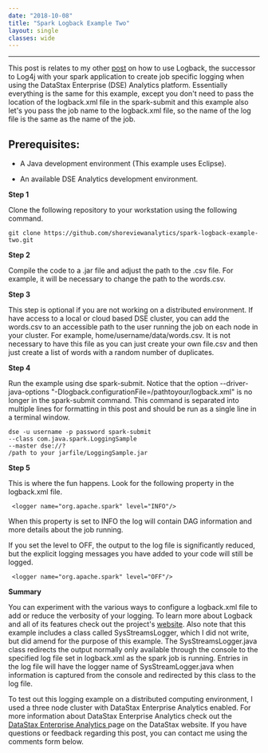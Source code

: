 ```yaml
---
date: "2018-10-08"
title: "Spark Logback Example Two"
layout: single
classes: wide
---
```


------------------------------------

This post is relates to my other [post](https://shoreviewanalytics.github.io/Spark-Logback-Example-One/) on how to use Logback, the successor to Log4j with your spark application to create job specific logging when using the DataStax Enterprise (DSE) Analytics platform. Essentially everything is the same for this example, except you don't need to pass the location of the logback.xml file in the spark-submit and this example also let's you pass the job name to the logback.xml file, so the name of the log file is the same as the name of the job.   

Prerequisites:
--------------

- A Java development environment (This example uses Eclipse).  

- An available DSE Analytics development environment.       

**Step 1**

Clone the following repository to your workstation using the following command.
```
git clone https://github.com/shoreviewanalytics/spark-logback-example-two.git
```

**Step 2**

Compile the code to a .jar file and adjust the path to the .csv file. For example, it will be necessary to change the path to the words.csv.  

**Step 3**

This step is optional if you are not working on a distributed environment. If have access to a local or cloud based DSE cluster, you can add the words.csv to an accessible path to the user running the job on each node in your cluster.  For example,  home/username/data/words.csv.  It is not necessary to have this file as you can just create your own file.csv and then just create a list of words with a random number of duplicates.      

**Step 4**

Run the example using dse spark-submit.  Notice that the option --driver-java-options "-Dlogback.configurationFile=/pathtoyour/logback.xml" is no longer in the spark-submit command.  This command is separated into multiple lines for formatting in this post and should be run as a single line in a terminal window.    

```
dse -u username -p password spark-submit
--class com.java.spark.LoggingSample
--master dse://?
/path to your jarfile/LoggingSample.jar
```

**Step 5**

This is where the fun happens.  Look for the following property in the logback.xml file.  

```
 <logger name="org.apache.spark" level="INFO"/>
```
 When this property is set to INFO the log will contain DAG information and more details about the job running.   

If you set the level to OFF, the output to the log file is significantly reduced, but the explicit logging messages you have added to your code will still be logged.    

```
 <logger name="org.apache.spark" level="OFF"/>
```

**Summary**

You can experiment with the various ways to configure a logback.xml file to add or reduce the verbosity of your logging. To learn more about Logback and all of its features check out the project's [website](https://logback.qos.ch/). Also note that this example includes a class called SysStreamsLogger, which I did not write, but did amend for the purpose of this example.  The SysStreamsLogger.java class redirects the output normally only available through the console to the specified log file set in logback.xml as the spark job is running.  Entries in the log file will have the logger name of SysStreamLogger.java when information is captured from the console and redirected by this class to the log file.

To test out this logging example on a distributed computing environment, I used a three node cluster with DataStax Enterprise Analytics enabled. For more information about DataStax Enterprise Analytics check out the [DataStax Enterprise Analytics  ](https://www.datastax.com/products/datastax-enterprise-analytics) page on the DataStax website. If you have questions or feedback regarding this post, you can contact me using the comments form below.  
